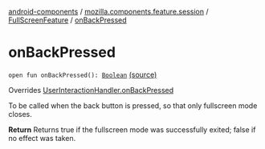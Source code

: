 [android-components](../../index.md) / [mozilla.components.feature.session](../index.md) / [FullScreenFeature](index.md) / [onBackPressed](./on-back-pressed.md)

# onBackPressed

`open fun onBackPressed(): `[`Boolean`](https://kotlinlang.org/api/latest/jvm/stdlib/kotlin/-boolean/index.html) [(source)](https://github.com/mozilla-mobile/android-components/blob/master/components/feature/session/src/main/java/mozilla/components/feature/session/FullScreenFeature.kt#L37)

Overrides [UserInteractionHandler.onBackPressed](../../mozilla.components.support.base.feature/-user-interaction-handler/on-back-pressed.md)

To be called when the back button is pressed, so that only fullscreen mode closes.

**Return**
Returns true if the fullscreen mode was successfully exited; false if no effect was taken.

